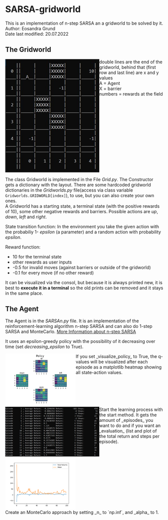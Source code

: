 # SARSA-gridworld
This is an implementation of n-step SARSA an a gridworld to be solved by it.  
Author: Eosandra Grund  
Date last modified: 20.07.2022

## The Gridworld
<img src="Images/Gridworld_at_start_for_README.jpg" align="left" alt="Viszalization of the gridworld" width="300"/>
double lines are the end of the gridworld, behind that (first row and last line) are x and y values <br />
A = Agent <br />
X = barrier <br />
numbers = rewards at the field <br />
<br clear="left"/>

The class Gridworld is implemented in the File _Grid.py_. The Constructor gets a dictionary with the layout. There are some hardcoded gridworld dictionaries in the _Gridworlds.py_ file(access via class variable `Gridworlds.GRIDWORLD[index]`), to use, but you can also create your own ones.  
A Gridworld has a starting state, a terminal state (with the positive rewards of 10), some other negative rewards and barriers. Possible actions are _up_, _down_, _left_ and _right_.
 
State transition function: In the environment you take the given action with the probabiliy 1- _epsilon_ (a parameter) and a random action with probability _epsilon_. 

Reward function: 
* 10 for the terminal state
* other rewards as user inputs
* -0.5 for invalid moves (against barriers or outside of the gridworld)
* -0.1 for every move (if no other reward)

It can be visualized via the consol, but because it is always printed new, it is best to **execute it in a terminal** so the old prints can be removed and it stays in the same place.

## The Agent
The Agent is in the _SARSAn.py_ file. It is an implementation of the reinforcement-learning algorithm n-step SARSA and can also do 1-step SARSA and MonteCarlo. [More Information about n-step SARSA](https://towardsdatascience.com/introduction-to-reinforcement-learning-rl-part-7-n-step-bootstrapping-6c3006a13265)

It uses an epsilon-greedy policy with the possibility of it decreasing over time (set _decreasing_epsilon_ to True).

<img src="Images/Figure_SARSA_policy_for_README.png" align="left" alt="visualization of the policy" width="225"/>  
If you set _visualize_policy_ to True, the q-values will be visualized after each episode as a matplotlib heatmap showing all state-action values.
<br clear="left"/>

<img src="Images/Gridworld_evaluation_list_for_README.jpg" align="left" alt="list of returns" width="300"/>
<img src="Images/Figure_returns_for_README.png" alt="plot of returns" align="left" width="225"/>
Start the learning process with the start method. It gets the amount of _episodes_ you want to do and if you want an _evaluation_ (list and plot of the total return and steps per episode). 
<br clear="left"/>
Create an MonteCarlo approach by setting _n_ to `np.inf`, and _alpha_ to 1. 